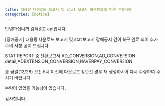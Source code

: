 ```yaml
---
title: 대용량 다운로드 보고서 및 stat 보고서 복구완료에 따른 주의사항
categories: [notice]
---
```


안녕하십니까 검색광고 api입니다.



[장애공지] 대용량 다운로드 보고서 및 stat 보고서 장애공지 건이 복구 완료 되어 추가 주의 사항 공지 드립니다. 



 

STAT REPORT 중 전환보고서 AD_CONVERSION,AD_CONVERSION detail,ADEXTENSION_CONVERSION,NAVERPAY_CONVERSION 

를 금일(12/28) 오전 5시 이전에 다운로드 받으신 경우 재 생성하시어 다시 수령하여 주시기 바랍니다. 

누락이 있었을 가능성이 있습니다.



감사합니다.